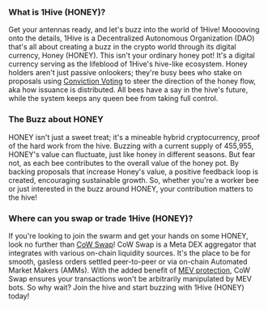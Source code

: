 <h3>What is 1Hive (HONEY)?</h3>

<p>Get your antennas ready, and let's buzz into the world of 1Hive! Mooooving onto the details, 1Hive is a Decentralized Autonomous Organization (DAO) that's all about creating a buzz in the crypto world through its digital currency, Honey (HONEY). This isn't your ordinary honey pot! It's a digital currency serving as the lifeblood of 1Hive's hive-like ecosystem. Honey holders aren't just passive onlookers; they're busy bees who stake on proposals using <a href="https://token-engineering-commons.gitbook.io/tec-handbook/archive/archived-content/conviction-voting" rel="nofollow noreferrer noopener" target="_blank">Conviction Voting</a> to steer the direction of the honey flow, aka how issuance is distributed. All bees have a say in the hive's future, while the system keeps any queen bee from taking full control.</p>

<h3>The Buzz about HONEY</h3>

<p>HONEY isn't just a sweet treat; it's a mineable hybrid cryptocurrency, proof of the hard work from the hive. Buzzing with a current supply of 455,955, HONEY's value can fluctuate, just like honey in different seasons. But fear not, as each bee contributes to the overall value of the honey pot. By backing proposals that increase Honey's value, a positive feedback loop is created, encouraging sustainable growth. So, whether you're a worker bee or just interested in the buzz around HONEY, your contribution matters to the hive!</p>

<h3>Where can you swap or trade 1Hive (HONEY)?</h3>

<p>If you're looking to join the swarm and get your hands on some HONEY, look no further than <a href="https://swap.cow.fi/" rel="noopener" target="_blank">CoW Swap</a>! CoW Swap is a Meta DEX aggregator that integrates with various on-chain liquidity sources. It's the place to be for smooth, gasless orders settled peer-to-peer or via on-chain Automated Market Makers (AMMs). With the added benefit of <a href="https://ethereum.org/en/developers/docs/mev/" rel="nofollow noreferrer noopener" target="_blank">MEV protection</a>, CoW Swap ensures your transactions won't be arbitrarily manipulated by MEV bots. So why wait? Join the hive and start buzzing with 1Hive (HONEY) today!</p>
